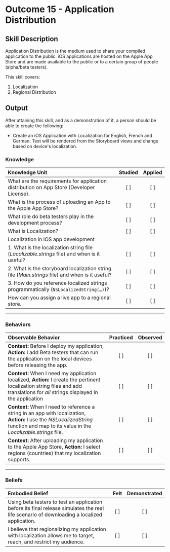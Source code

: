 # Outcome 15 - Application Distribution
## Skill Description

Application Distribution is the medium used to share your compiled application to the public.
iOS applications are hosted on the Apple App Store and are made available to the public or to a certain group of people (alpha/beta testers).

This skill covers:
1. Localization
2. Regional Distribution

## Output
After attaining this skill, and as a demonstration of it, a person should be able to create the following:

- Create an iOS Application with Localization for English, French and German. Text will be rendered from the Storyboard views and change based on device's localization.

<!--There is nothing in this out about actually submitting the app, add which part of submission are required to be tested , i.e. "and then submit a deliver a testflight beta build-->

### Knowledge

| Knowledge Unit   |      Studied      | Applied |
|:-------------|:------------------:|:--------:|
| What are the requirements for application distribution on App Store (Developer License). | [ ] | [ ] |
| What is the process of uploading an App to the Apple App Store? | [ ] | [ ] |
| What role do beta testers play in the development process? | [ ] | [ ] |
| What is Localization? | [ ] | [ ] |
| Localization in iOS app development |
| 1. What is the localization string file (_Localizable.strings_ file) and when is it useful?| [ ] | [ ] |
| 2. What is the storyboard localization string file (_Main.strings_ file) and when is it useful? | [ ] | [ ] |
| 3. How do you reference localized strings programmatically (`NSLocalizedString(…)`)? | [ ] | [ ] |
| How can you assign a live app to a regional store. | [ ] | [ ] |

------

### Behaviors

| Observable Behavior   |      Practiced      | Observed |
|:-------------|:------------------:|:--------:|
| **Context:** Before I deploy my application, **Action:** I add Beta testers that can run the application on the local devices before releasing the app. | [ ] | [ ] |
| **Context:** When I need my application localized, **Action:** I create the pertinent localization string files and add translations for _all_ strings displayed in the application | [ ] | [ ] |
| **Context:** When I need to reference a string in an app with localization, **Action:** I use the _NSLocalizedString_ function and map to its value in the _Localizable.strings_ file. | [ ] | [ ] |
| **Context:** After uploading my application to the Apple App Store, **Action:** I select regions (countries) that my localization supports. | [ ] | [ ] |

-----------------------------------------------------------------------------------------------------------------------------------------------------------

### Beliefs

| Embodied Belief   |      Felt      | Demonstrated |
|:-------------|:------------------:|:--------:|
| Using beta testers to test an application before its final release simulates the real life scenario of downloading a localized application. | [ ] | [ ] |
| I believe that regionalizing my application with localization allows me to target, reach, and restrict my audience. | [ ] | [ ] |
